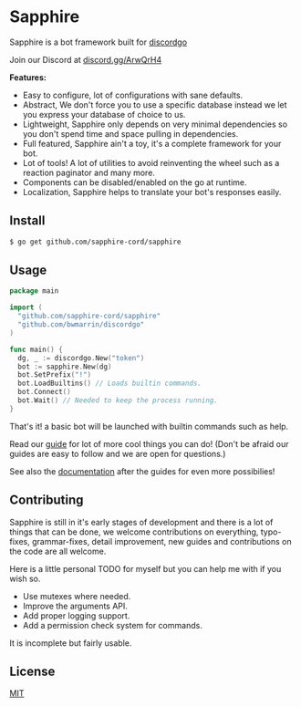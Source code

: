 # Sapphire
Sapphire is a bot framework built for [discordgo](https://github.com/bwmarrin/discordgo)

Join our Discord at [discord.gg/ArwQrH4](https://discord.gg/ArwQrH4)

**Features:**
- Easy to configure, lot of configurations with sane defaults.
- Abstract, We don't force you to use a specific database instead we let you express your database of choice to us.
- Lightweight, Sapphire only depends on very minimal dependencies so you don't spend time and space pulling in dependencies.
- Full featured, Sapphire ain't a toy, it's a complete framework for your bot.
- Lot of tools! A lot of utilities to avoid reinventing the wheel such as a reaction paginator and many more.
- Components can be disabled/enabled on the go at runtime.
- Localization, Sapphire helps to translate your bot's responses easily.

## Install
```sh
$ go get github.com/sapphire-cord/sapphire
```

## Usage
```go
package main

import (
  "github.com/sapphire-cord/sapphire"
  "github.com/bwmarrin/discordgo"
)

func main() {
  dg, _ := discordgo.New("token")
  bot := sapphire.New(dg)
  bot.SetPrefix("!")
  bot.LoadBuiltins() // Loads builtin commands.
  bot.Connect()
  bot.Wait() // Needed to keep the process running.
}
```
That's it! a basic bot will be launched with builtin commands such as help.

Read our [guide](guide/) for lot of more cool things you can do! (Don't be afraid our guides are easy to follow and we are open for questions.)

See also the [documentation](https://godoc.org/github.com/pollen5/sapphire) after the guides for even more possibilies!

## Contributing
Sapphire is still in it's early stages of development and there is a lot of things that can be done, we welcome contributions on everything, typo-fixes, grammar-fixes, detail improvement, new guides and contributions on the code are all welcome.

Here is a little personal TODO for myself but you can help me with if you wish so.
- Use mutexes where needed.
- Improve the arguments API.
- Add proper logging support.
- Add a permission check system for commands.

It is incomplete but fairly usable.

## License
[MIT](LICENSE)

